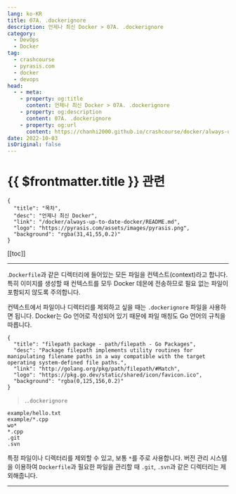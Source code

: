 ```yaml
---
lang: ko-KR
title: 07A. .dockerignore
description: 언제나 최신 Docker > 07A. .dockerignore
category: 
  - DevOps
  - Docker
tag: 
  - crashcourse
  - pyrasis.com
  - docker
  - devops
head:
  - - meta:
    - property: og:title
      content: 언제나 최신 Docker > 07A. .dockerignore
    - property: og:description
      content: 07A. .dockerignore
    - property: og:url
      content: https://chanhi2000.github.io/crashcourse/docker/always-up-to-date-docker/07A.html
date: 2022-10-03
isOriginal: false
---
```


# {{ $frontmatter.title }} 관련

```component VPCard
{
  "title": "목차",
  "desc": "언제나 최신 Docker",
  "link": "/docker/always-up-to-date-docker/README.md",
  "logo": "https://pyrasis.com/assets/images/pyrasis.png",
  "background": "rgba(31,41,55,0.2)"
}
```

[[toc]]

---

<SiteInfo
  name="7장 - 1. .dockerignore"
  desc="언제나 최신 Docker"
  url="https://pyrasis.com/jHLsAlwaysUpToDateDocker/Unit07/01"
  logo="https://pyrasis.com/assets/images/pyrasis.png"
  preview="https://pyrasis.com/assets/images/profile1.png"/>

.<FontIcon icon="fa-brands fa-docker"/>`Dockerfile`과 같은 디렉터리에 들어있는 모든 파일을 컨텍스트(context)라고 합니다. 특히 이미지를 생성할 때 컨텍스트를 모두 Docker 데몬에 전송하므로 필요 없는 파일이 포함되지 않도록 주의합니다.

컨텍스트에서 파일이나 디렉터리를 제외하고 싶을 때는 <FontIcon icon="fa-brands fa-docker"/>`.dockerignore` 파일을 사용하면 됩니다. Docker는 Go 언어로 작성되어 있기 때문에 파일 매칭도 Go 언어의 규칙을 따릅니다.

```component VPCard
{
  "title": "filepath package - path/filepath - Go Packages",
  "desc": "Package filepath implements utility routines for manipulating filename paths in a way compatible with the target operating system-defined file paths.",
  "link": "http://golang.org/pkg/path/filepath/#Match",
  "logo": "https://pkg.go.dev/static/shared/icon/favicon.ico",
  "background": "rgba(0,125,156,0.2)"
}
```

> .<FontIcon icon="fa-brands fa-docker"/>`.dockerignore`

```dockerignore
example/hello.txt
example/*.cpp
wo*
*.cpp
.git
.svn
```

특정 파일이나 디렉터리를 제외할 수 있고, 보통 `*`를 주로 사용합니다. 버전 관리 시스템을 이용하여 <FontIcon icon="fa-brands fa-docker"/>`Dockerfile`과 필요한 파일을 관리할 때 <FontIcon icon="fas fa-folder-open"/>`.git`, <FontIcon icon="fas fa-folder-open"/>`.svn`과 같은 디렉터리는 제외해줍니다.

---

<TagLinks />